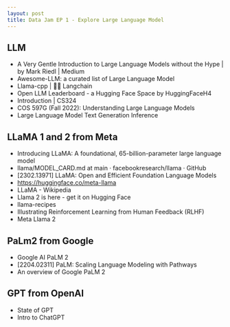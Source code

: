 ```yaml
---
layout: post
title: Data Jam EP 1 - Explore Large Language Model
---
```


## LLM
- A Very Gentle Introduction to Large Language Models without the Hype | by Mark Riedl | Medium
- Awesome-LLM: a curated list of Large Language Model
- Llama-cpp | 🦜️🔗 Langchain
- Open LLM Leaderboard - a Hugging Face Space by HuggingFaceH4
- Introduction | CS324
- COS 597G (Fall 2022): Understanding Large Language Models
- Large Language Model Text Generation Inference

## LLaMA 1 and 2 from Meta
- Introducing LLaMA: A foundational, 65-billion-parameter large language model
- llama/MODEL_CARD.md at main · facebookresearch/llama · GitHub
- [2302.13971] LLaMA: Open and Efficient Foundation Language Models
- <https://huggingface.co/meta-llama>
- LLaMA - Wikipedia
- Llama 2 is here - get it on Hugging Face
- llama-recipes
- Illustrating Reinforcement Learning from Human Feedback (RLHF)
- Meta Llama 2

## PaLm2 from Google
- Google AI PaLM 2
- [2204.02311] PaLM: Scaling Language Modeling with Pathways
- An overview of Google PaLM 2

## GPT from OpenAI
- State of GPT
- Intro to ChatGPT
